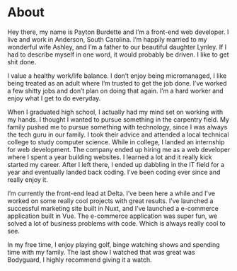 # About

Hey there, my name is Payton Burdette and I’m a front-end web developer. I live and work in Anderson, South Carolina. I’m happily married to my wonderful wife Ashley, and I’m a father to our beautiful daughter Lynley. If I had to describe myself in one word, it would probably be driven. I like to get shit done.

I value a healthy work/life balance. I don’t enjoy being micromanaged, I like being treated as an adult where I’m trusted to get the job done. I’ve worked a few shitty jobs and don’t plan on doing that again. I’m a hard worker and enjoy what I get to do everyday.

When I graduated high school, I actually had my mind set on working with my hands. I thought I wanted to pursue something in the carpentry field. My family pushed me to pursue something with technology, since I was always the tech guru in our family. I took their advice and attended a local technical college to study computer science. While in college, I landed an internship for web development. The company ended up hiring me as a web developer where I spent a year building websites. I learned a lot and it really kick started my career. After I left there, I ended up dabbling in the IT field for a year and eventually landed back coding. I’ve been coding ever since and really enjoy it. 

I’m currently the front-end lead at Delta. I’ve been here a while and I've worked on some really cool projects with great results. I’ve launched a successful marketing site built in Nuxt, and I’ve launched a e-commerce application built in Vue. The e-commerce application was super fun, we solved a lot of business problems with code. Which is always really cool to see. 

In my free time, I enjoy playing golf, binge watching shows and spending time with my family. The last show I watched that was great was Bodyguard, I highly recommend giving it a watch.